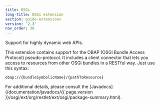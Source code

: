 ```yaml
---
title: OSGi
long-title: OSGi extension
section: guide-extensions
version: '2.3'
nav_order: 30
---
```

Support for highly dynamic web APIs.

This extension contains support for the OBAP (OSGi Bundle Access Protocol) pseudo-protocol. It includes a client connector that lets you access to resources from other OSGi bundles in a RESTful way. Just use this syntax:

    obap://{bundleSymbolicName}/{pathToResource}

For additional details, please consult the
[Javadocs](/documentation/javadocs/{{ page.version }}/osgi/ext/org/restlet/ext/osgi/package-summary.html).
